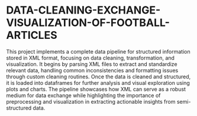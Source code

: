 # DATA-CLEANING-EXCHANGE-VISUALIZATION-OF-FOOTBALL-ARTICLES
This project implements a complete data pipeline for structured information stored in XML format, focusing on data cleaning, transformation, and visualization. It begins by parsing XML files to extract and standardize relevant data, handling common inconsistencies and formatting issues through custom cleaning routines. Once the data is cleaned and structured, it is loaded into dataframes for further analysis and visual exploration using plots and charts. The pipeline showcases how XML can serve as a robust medium for data exchange while highlighting the importance of preprocessing and visualization in extracting actionable insights from semi-structured data.
